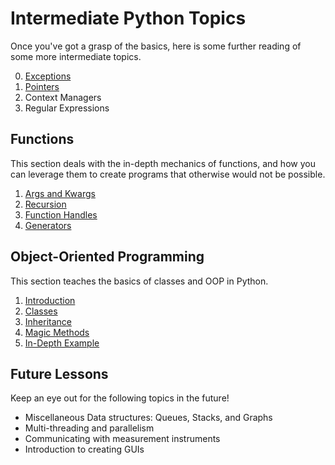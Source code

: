 # Intermediate Python Topics

Once you've got a grasp of the basics, here is some further reading of some more intermediate topics.

0. [Exceptions](exceptions.md)
1. [Pointers](pointers.md)
2. Context Managers
3. Regular Expressions

## Functions

This section deals with the in-depth mechanics of functions, and how you can leverage them to create programs that otherwise would not be possible.

1. [Args and Kwargs](Functions/argskwargs.md)
2. [Recursion](Functions/recursion.md)
3. [Function Handles](Functions/functionhandles.md)
4. [Generators](Functions/generators.md)

## Object-Oriented Programming

This section teaches the basics of classes and OOP in Python.

1. [Introduction](Classes/introduction.md)
2. [Classes](Classes/classes.md)
3. [Inheritance](Classes/inheritance.md)
4. [Magic Methods](Classes/magicmethod.md)
5. [In-Depth Example](Classes/example.md)

## Future Lessons

Keep an eye out for the following topics in the future!

- Miscellaneous Data structures: Queues, Stacks, and Graphs
- Multi-threading and parallelism
- Communicating with measurement instruments
- Introduction to creating GUIs